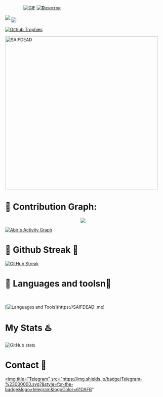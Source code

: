  ㅤ ㅤ ㅤㅤ[![GIF](https://github.com/SAIFDEAD/SAIFDEAD/blob/main/SAIFDEAD.gif)](https://github.com/SAIFDEAD)
   [![𝐃ιϲʀατoʀ](https://github-stats-alpha.vercel.app/api?username=SAIFDEAD "SAIFDEAD")](https://github-stats-alpha.vercel.app/api?username=SAIFDEAD "SAIFDEAD")
                                                          
  

<img src="https://readme-typing-svg.herokuapp.com?color=33DD33&width=500&lines=🦋𝐖𝙻𝙴𝙲𝙾𝙼𝙴+𝐓𝚘+𝐒𝙰𝙸𝙵+𝐃𝙸𝙲𝚃𝙰𝚃𝙾𝚁+𝐆𝙸𝚃𝙷𝚄𝙱🌹">


<!--
**SAIFDEAD/SAIFDEAD** is a ✨ _special_ ✨ repository because its `README.md` (this file) appears on your GitHub profile.



<p align="center">
    <b>ʍεʍβεʀៜ<b><br>
 -->    <img align="middle" src="https://profile-counter.glitch.me/SAIFDEAD/count.svg" />
</p>
<!--
SAIFDEAD/SAIFDEAD is a ✨ special ✨ repository because its `README.md` (this file) appears on your GitHub profile.
You can click the Preview link to take a look at your changes.
--->


  [![Github Trophies](https://github-profile-trophy.vercel.app/?username=SAIFDEAD&theme=transparent&no-bg=true&margin-w=15&margin-h=10&row=1&column=6&count_private=true)](https://SAIFDEAD.me)
  

<p><img width="494" align="center" src="https://github-readme-stats.vercel.app/api/top-langs?username=SAIFDEAD&show_icons=true&locale=en&layout=compact" alt="SAIFDEAD" /></p>

# 🌹 Contribution Graph:


<p align="center">
  <a href="https://github.com/SAIFDEAD">
    <img src="https://github-readme-streak-stats.herokuapp.com/?usename=SAIFDEAD#version3"/>
  </a>
</p>
<a href="https://github.com/SAIFDEAD"><img alt="Abir's Activity Graph" src="https://ghactivity.mrayush.me/graph?username=SAIFDEAD&bg_color=1F222E&color=F8D866&line=F85D7F&point=FFFFFF&hide_border=true" /></a>



# 🎊 Github Streak 🦋

  [![GitHub Streak](https://streak-stats.demolab.com?user=SAIFDEAD&theme=radical&border_radius=5&date_format=j%20M%5B%20Y%5D&fire=FF8100)](https://SAIFDEAD.me)

# 💖 Languages and toolsn💖
</br>

[![Languages and Tools](https://skillicons.dev/icons?i=androidstudio,bash,vscode,docker,git,github,linux,heroku,arduino,redis,mongodb,java,html,py,c,ts,js,deno,flutter,fastapi&perline=10)](https://SAIFDEAD .me)



# My Stats ♨️
![ GitHub stats](https://github-readme-stats.vercel.app/api?username=SAIFDEAD&show_icons=true&theme=radical)

# Contact 🌺
<a href="https://t.me/SAIF_DICTATOR"><img title="Telegram" src="https://img.shields.io/badge/Telegram-%23000000.svg?&style=for-the-badge&logo=telegram&logoColor=61DAFB"
>
